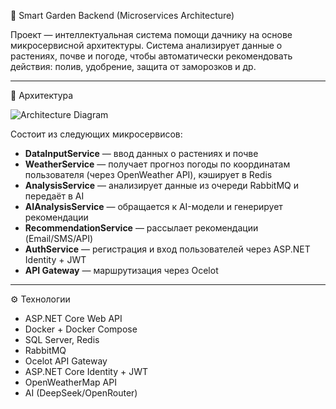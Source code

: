 🌱 Smart Garden Backend (Microservices Architecture)

Проект — интеллектуальная система помощи дачнику на основе микросервисной архитектуры. Система анализирует данные о растениях, почве и погоде, чтобы автоматически рекомендовать действия: полив, удобрение, защита от заморозков и др.

---

🧱 Архитектура

![Architecture Diagram](link-to-image-if-you-have-one)

Состоит из следующих микросервисов:

- **DataInputService** — ввод данных о растениях и почве
- **WeatherService** — получает прогноз погоды по координатам пользователя (через OpenWeather API), кэширует в Redis
- **AnalysisService** — анализирует данные из очереди RabbitMQ и передаёт в AI
- **AIAnalysisService** — обращается к AI-модели и генерирует рекомендации
- **RecommendationService** — рассылает рекомендации (Email/SMS/API)
- **AuthService** — регистрация и вход пользователей через ASP.NET Identity + JWT
- **API Gateway** — маршрутизация через Ocelot

---

⚙️ Технологии

- ASP.NET Core Web API
- Docker + Docker Compose
- SQL Server, Redis
- RabbitMQ
- Ocelot API Gateway
- ASP.NET Core Identity + JWT
- OpenWeatherMap API
- AI (DeepSeek/OpenRouter)
